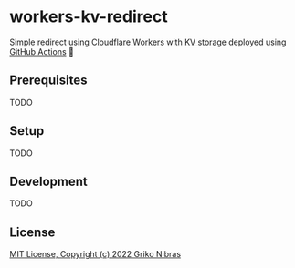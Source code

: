 # workers-kv-redirect

Simple redirect using [Cloudflare Workers](https://developers.cloudflare.com/workers/) with [KV storage](https://developers.cloudflare.com/workers/runtime-apis/kv/) deployed using [GitHub Actions](https://github.com/cloudflare/wrangler-action) 🔗

## Prerequisites

TODO

## Setup

TODO

## Development

TODO

## License

[MIT License, Copyright (c) 2022 Griko Nibras](./LICENSE)

